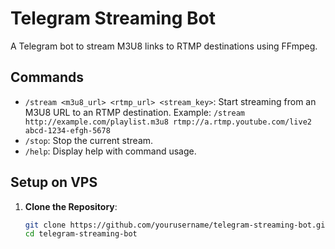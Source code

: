# Telegram Streaming Bot

A Telegram bot to stream M3U8 links to RTMP destinations using FFmpeg.

## Commands
- `/stream <m3u8_url> <rtmp_url> <stream_key>`: Start streaming from an M3U8 URL to an RTMP destination.
  Example: `/stream http://example.com/playlist.m3u8 rtmp://a.rtmp.youtube.com/live2 abcd-1234-efgh-5678`
- `/stop`: Stop the current stream.
- `/help`: Display help with command usage.

## Setup on VPS
1. **Clone the Repository**:
   ```bash
   git clone https://github.com/yourusername/telegram-streaming-bot.git
   cd telegram-streaming-bot

